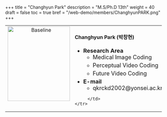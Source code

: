 +++
title = "Changhyun Park"
description = "M.S/Ph.D 13th"
weight = 40
draft = false
toc = true
bref = "/web-demo/members/ChanghyunPARK.png"
+++

<table>
    <tr>
       <td width="280" align="center" valign="top">
          <img alt="Baseline" width="200px" height="240" src="/web-demo/members/ChanghyunPARK.jpg">
       </td>
       <td>
            <h4>Changhyun Park (박창현)</h4>
            <ul class="member_info">
                <li style="font-size: 18px"><b>Research Area</b>
                    <ul class="interest">
                        <li style="margin-bottom: 5px">Medical Image Coding</li>
                        <li style="margin-bottom: 5px">Perceptual Video Coding</li>
                        <li style="margin-bottom: 5px">Future Video Coding</li>
                    </ul>
                </li>
                <li style="font-size: 18px"><b>E-mail</b>
                    <ul>
                        <li style="margin-bottom: 5px">qkrckd2002@yonsei.ac.kr</li>
                    </ul>
                </li>
            </ul>
            
         </td>
    </tr>
</table>